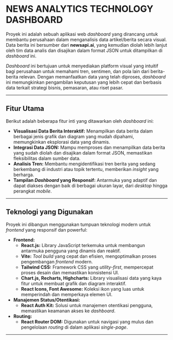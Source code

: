 # NEWS ANALYTICS TECHNOLOGY DASHBOARD

Proyek ini adalah sebuah aplikasi web _dashboard_ yang dirancang untuk membantu perusahaan dalam menganalisis data artikel/berita secara visual. Data berita ini bersumber dari **newsapi.ai**, yang kemudian diolah lebih lanjut oleh tim data analis dan disajikan dalam format JSON untuk ditampilkan di _dashboard_ ini.

_Dashboard_ ini bertujuan untuk menyediakan platform visual yang intuitif bagi perusahaan untuk memahami tren, sentimen, dan pola lain dari berita-berita relevan. Dengan memanfaatkan data yang telah diproses, _dashboard_ ini memungkinkan pengambilan keputusan yang lebih cepat dan berbasis data terkait strategi bisnis, pemasaran, atau riset pasar.

---

## Fitur Utama

Berikut adalah beberapa fitur inti yang ditawarkan oleh _dashboard_ ini:

- **Visualisasi Data Berita Interaktif:** Menampilkan data berita dalam berbagai jenis grafik dan diagram yang mudah dipahami, memungkinkan eksplorasi data yang dinamis.
- **Integrasi Data JSON:** Mampu memproses dan menampilkan data berita yang sudah diolah dan disajikan dalam format JSON, memastikan fleksibilitas dalam sumber data.
- **Analisis Tren:** Membantu mengidentifikasi tren berita yang sedang berkembang di industri atau topik tertentu, memberikan _insight_ yang berharga.
- **Tampilan _Dashboard_ yang Responsif:** Antarmuka yang adaptif dan dapat diakses dengan baik di berbagai ukuran layar, dari _desktop_ hingga perangkat _mobile_.

---

## Teknologi yang Digunakan

Proyek ini dibangun menggunakan tumpuan teknologi modern untuk _frontend_ yang responsif dan powerful:

- **Frontend:**
  - **React.js:** Library JavaScript terkemuka untuk membangun antarmuka pengguna yang dinamis dan reaktif.
  - **Vite:** _Tool build_ yang cepat dan efisien, mengoptimalkan proses pengembangan _frontend_ modern.
  - **Tailwind CSS:** Framework CSS yang _utility-first_, mempercepat proses desain dan memastikan konsistensi UI.
  - **Chart.js, Recharts, Highcharts:** Library visualisasi data yang kaya fitur untuk membuat grafik dan diagram interaktif.
  - **React Icons, Font Awesome:** Koleksi ikon yang luas untuk memperindah dan memperkaya elemen UI.
- **Manajemen Status/Otentikasi:**
  - **React Auth Kit:** Solusi untuk manajemen otentikasi pengguna, memastikan keamanan akses ke _dashboard_.
- **Routing:**
  - **React Router DOM:** Digunakan untuk navigasi yang mulus dan pengelolaan _routing_ di dalam aplikasi _single-page_.

---
